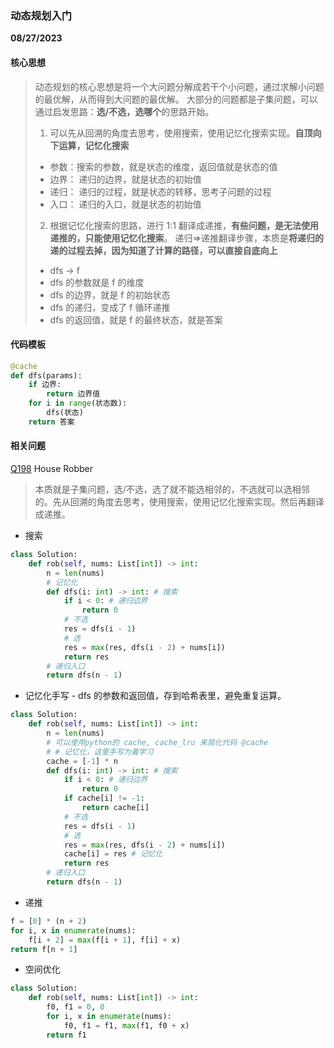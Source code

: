 ### 动态规划入门

**08/27/2023**

#### 核心思想

> 动态规划的核心思想是将一个大问题分解成若干个小问题，通过求解小问题的最优解，从而得到大问题的最优解。
> 大部分的问题都是子集问题，可以通过启发思路：**选/不选，选哪个**的思路开始。
>
> 1. 可以先从回溯的角度去思考，使用搜索，使用记忆化搜索实现。**自顶向下运算，记忆化搜索**
>
> -   参数：搜索的参数，就是状态的维度，返回值就是状态的值
> -   边界： 递归的边界，就是状态的初始值
> -   递归： 递归的过程，就是状态的转移，思考子问题的过程
> -   入口： 递归的入口，就是状态的初始值
>
> 2. 根据记忆化搜索的思路，进行 1:1 翻译成递推，**有些问题，是无法使用递推的，只能使用记忆化搜索**。
>    递归=>递推翻译步骤，本质是**将递归的递的过程去掉，因为知道了计算的路径，可以直接自底向上**
>
> -   dfs -> f
> -   dfs 的参数就是 f 的维度
> -   dfs 的边界，就是 f 的初始状态
> -   dfs 的递归，变成了 f 循环递推
> -   dfs 的返回值，就是 f 的最终状态，就是答案

#### 代码模板

```python
@cache
def dfs(params):
    if 边界:
        return 边界值
    for i in range(状态数):
        dfs(状态)
    return 答案
```

#### 相关问题

[Q198] House Robber

> 本质就是子集问题，选/不选，选了就不能选相邻的，不选就可以选相邻的。先从回溯的角度去思考，使用搜索，使用记忆化搜索实现。然后再翻译成递推。

-   搜索

```python
class Solution:
    def rob(self, nums: List[int]) -> int:
        n = len(nums)
        # 记忆化
        def dfs(i: int) -> int: # 搜索
            if i < 0: # 递归边界
                return 0
            # 不选
            res = dfs(i - 1)
            # 选
            res = max(res, dfs(i - 2) + nums[i])
            return res
        # 递归入口
        return dfs(n - 1)

```

-   记忆化手写 - dfs 的参数和返回值，存到哈希表里，避免重复运算。

```python
class Solution:
    def rob(self, nums: List[int]) -> int:
        n = len(nums)
        # 可以使用python的 cache, cache_lru 来简化代码 @cache
        # # 记忆化，这里手写为着学习
        cache = [-1] * n
        def dfs(i: int) -> int: # 搜索
            if i < 0: # 递归边界
                return 0
            if cache[i] != -1:
                return cache[i]
            # 不选
            res = dfs(i - 1)
            # 选
            res = max(res, dfs(i - 2) + nums[i])
            cache[i] = res # 记忆化
            return res
        # 递归入口
        return dfs(n - 1)
```

-   递推

```python
f = [0] * (n + 2)
for i, x in enumerate(nums):
    f[i + 2] = max(f[i + 1], f[i] + x)
return f[n + 1]
```

-   空间优化

```python
class Solution:
    def rob(self, nums: List[int]) -> int:
        f0, f1 = 0, 0
        for i, x in enumerate(nums):
            f0, f1 = f1, max(f1, f0 + x)
        return f1
```

[//]: #
[Q198]: https://leetcode.com/problems/house-robber/

